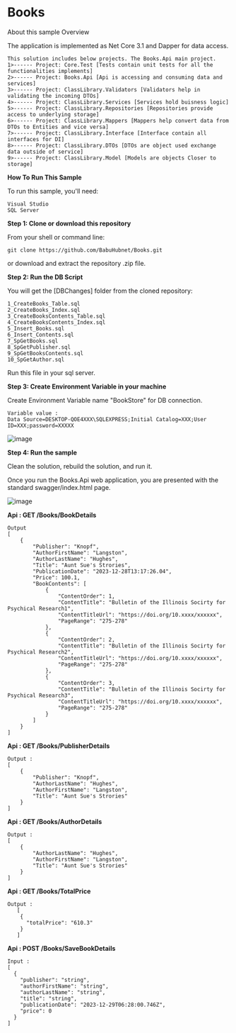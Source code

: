 # Books
About this sample
Overview

The application is implemented as Net Core 3.1 and Dapper for data access.

    This solution includes below projects. The Books.Api main project.
    1>------ Project: Core.Test [Tests contain unit tests for all the functionalities implements]
    2>------ Project: Books.Api [Api is accessing and consuming data and services]
    3>------ Project: ClassLibrary.Validators [Validators help in validating the incoming DTOs]
    4>------ Project: ClassLibrary.Services [Services hold buisness logic]
    5>------ Project: ClassLibrary.Repositories [Repositories provide access to underlying storage]
    6>------ Project: ClassLibrary.Mappers [Mappers help convert data from DTOs to Entities and vice versa]
    7>------ Project: ClassLibrary.Interface [Interface contain all interfaces for DI]
    8>------ Project: ClassLibrary.DTOs [DTOs are object used exchange data outside of service]
    9>------ Project: ClassLibrary.Model [Models are objects Closer to storage]

**How To Run This Sample**

To run this sample, you'll need:

    Visual Studio    
    SQL Server

**Step 1: Clone or download this repository**

From your shell or command line:
    
    git clone https://github.com/BabuHubnet/Books.git
    
or download and extract the repository .zip file.

**Step 2: Run the DB Script**

You will get the [DBChanges] folder from the cloned repository:
    
    1_CreateBooks_Table.sql
    2_CreateBooks_Index.sql
    3_CreateBooksContents_Table.sql
    4_CreateBooksContents_Index.sql
    5_Insert_Books.sql
    6_Insert_Contents.sql
    7_SpGetBooks.sql
    8_SpGetPublisher.sql
    9_SpGetBooksContents.sql
    10_SpGetAuthor.sql
    
Run this file in your sql server.

**Step 3: Create Environment Variable in your machine**

Create Environment Variable name "BookStore" for DB connection.

    Variable value :
    Data Source=DESKTOP-QOE4XXX\SQLEXPRESS;Initial Catalog=XXX;User ID=XXX;password=XXXXX

  ![image](https://github.com/BabuHubnet/Books/assets/155096831/35b3f522-e27c-4af6-a229-7b28bec70a3b)


**Step 4: Run the sample**

Clean the solution, rebuild the solution, and run it.

Once you run the Books.Api web application, you are presented with the standard swagger/index.html page. 

![image](https://github.com/BabuHubnet/Books/assets/155096831/0f2e1f71-5ec7-4ff7-a411-37ae6f325ecf)

**Api : GET
/Books/BookDetails**

    Output
    [
        {
            "Publisher": "Knopf",
            "AuthorFirstName": "Langston",
            "AuthorLastName": "Hughes",
            "Title": "Aunt Sue's Strories",
            "PublicationDate": "2023-12-28T13:17:26.04",
            "Price": 100.1,
            "BookContents": [
                {
                    "ContentOrder": 1,
                    "ContentTitle": "Bulletin of the Illinois Socirty for Psychical Research1",
                    "ContentTitleUrl": "https://doi.org/10.xxxx/xxxxxx",
                    "PageRange": "275-278"
                },
                {
                    "ContentOrder": 2,
                    "ContentTitle": "Bulletin of the Illinois Socirty for Psychical Research2",
                    "ContentTitleUrl": "https://doi.org/10.xxxx/xxxxxx",
                    "PageRange": "275-278"
                },
                {
                    "ContentOrder": 3,
                    "ContentTitle": "Bulletin of the Illinois Socirty for Psychical Research3",
                    "ContentTitleUrl": "https://doi.org/10.xxxx/xxxxxx",
                    "PageRange": "275-278"
                }
            ]
        }
    ]

**Api : GET
/Books/PublisherDetails**

    Output :    
    [
        {
            "Publisher": "Knopf",
            "AuthorLastName": "Hughes",
            "AuthorFirstName": "Langston",
            "Title": "Aunt Sue's Strories"
        }
    ]

**Api : GET
/Books/AuthorDetails**

    Output :
    [
        {
            "AuthorLastName": "Hughes",
            "AuthorFirstName": "Langston",
            "Title": "Aunt Sue's Strories"
        }
    ]

**Api : GET
/Books/TotalPrice**

    Output :
       [
        {
          "totalPrice": "610.3"
        }
       ]
    
**Api : POST
/Books/SaveBookDetails**

    Input :   
    [
      {
        "publisher": "string",
        "authorFirstName": "string",
        "authorLastName": "string",
        "title": "string",
        "publicationDate": "2023-12-29T06:28:00.746Z",
        "price": 0
      }
    ]

